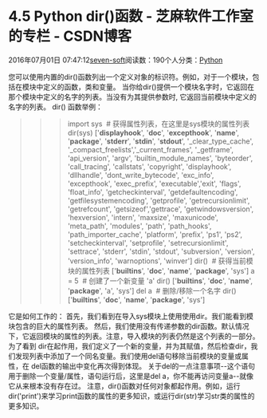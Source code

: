 
# 4.5 Python dir()函数 -  芝麻软件工作室的专栏 - CSDN博客


2016年07月01日 07:47:12[seven-soft](https://me.csdn.net/softn)阅读数：190个人分类：[Python																](https://blog.csdn.net/softn/article/category/6290759)



您可以使用内置的dir()函数列出一个定义对象的标识符。例如，对于一个模块，包括在模块中定义的函数，类和变量。
当你给dir()提供一个模块名字时，它返回在那个模块中定义的名字的列表。当没有为其提供参数时, 它返回当前模块中定义的名字的列表。
dir() 函数举例：
>>> import sys  \# 获得属性列表，在这里是sys模块的属性列表
>>> dir(sys)
['__displayhook__', '__doc__', '__excepthook__', '__name__', '__package__', '__stderr__', '__stdin__', '__stdout__', '_clear_type_cache', '_compact_freelists','_current_frames',
 '_getframe', 'api_version', 'argv', 'builtin_module_names', 'byteorder', 'call_tracing', 'callstats', 'copyright', 'displayhook', 'dllhandle', 'dont_write_bytecode', 'exc_info', 'excepthook', 'exec_prefix', 'executable','exit', 'flags', 'float_info', 'getcheckinterval',
 'getdefaultencoding', 'getfilesystemencoding', 'getprofile', 'getrecursionlimit', 'getrefcount', 'getsizeof','gettrace', 'getwindowsversion', 'hexversion', 'intern', 'maxsize', 'maxunicode', 'meta_path', 'modules', 'path', 'path_hooks', 'path_importer_cache',
 'platform', 'prefix', 'ps1', 'ps2', 'setcheckinterval', 'setprofile', 'setrecursionlimit', 'settrace', 'stderr', 'stdin', 'stdout', 'subversion', 'version', 'version_info', 'warnoptions', 'winver']
>>> dir()  \# 获得当前模块的属性列表
['__builtins__', '__doc__', '__name__', '__package__', 'sys']
>>> a = 5  \# 创建了一个新变量 'a'
>>> dir()
['__builtins__', '__doc__', '__name__', '__package__', 'a', 'sys']
>>> del a  \# 删除/移除一个名字
>>> dir()
['__builtins__', '__doc__', '__name__', '__package__', 'sys']
>>>
它是如何工作的：
首先，我们看到在导入sys模块上使用使用dir。我们能看到模块包含的巨大的属性列表。
然后，我们使用没有传递参数的dir函数。默认情况下，它返回模块的属性的列表。注意，导入模块的列表仍然是这个列表的一部分。
为了看到 dir在起作用，我们定义了一个新的变量，并为其赋值，然后检查dir，我们发现列表中添加了一个同名变量。我们使用del语句移除当前模块的变量或属性，在 del函数的输出中变化再次得到体现。
关于del的一点注意事项--这个语句用于删除一个变量/属性，语句运行后，这里是del a，你不能再访问变量a--就像它从来根本没有存在过。
注意，dir()函数对任何对象都起作用。例如，运行dir('print')来学习print函数的属性的更多知识，或运行dir(str)学习str类的属性的更多知识。

